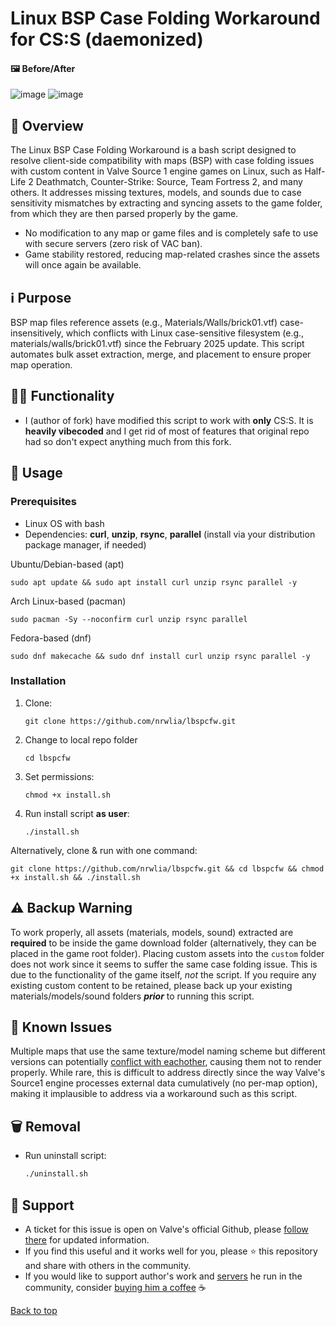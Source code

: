 # Linux BSP Case Folding Workaround for CS:S (daemonized)

#### 🖼️ Before/After
![image](https://github.com/user-attachments/assets/e8b1c04d-778d-42bf-83f6-a68c1d446c2d)
![image](https://github.com/user-attachments/assets/9acf4dcb-92d4-4e85-af89-8c2859777e0c)


## 📜 Overview
The Linux BSP Case Folding Workaround is a bash script designed to resolve client-side compatibility with maps (BSP) with case folding issues with custom content in Valve Source 1 engine games on Linux, such as Half-Life 2 Deathmatch, Counter-Strike: Source, Team Fortress 2, and many others. It addresses missing textures, models, and sounds due to case sensitivity mismatches by extracting and syncing assets to the game folder, from which they are then parsed properly by the game.<br/>
- No modification to any map or game files and is completely safe to use with secure servers (zero risk of VAC ban).
- Game stability restored, reducing map-related crashes since the assets will once again be available.

## ℹ️ Purpose
BSP map files reference assets (e.g., Materials/Walls/brick01.vtf) case-insensitively, which conflicts with Linux case-sensitive filesystem (e.g., materials/walls/brick01.vtf) since the February 2025 update. This script automates bulk asset extraction, merge, and placement to ensure proper map operation.

## 👨‍💻 Functionality
- I (author of fork) have modified this script to work with **only** CS:S. It is **heavily vibecoded** and I get rid of most of features that original repo had so don't expect anything much from this fork.

## 🚀 Usage
### Prerequisites
- Linux OS with bash
- Dependencies: **curl**, **unzip**, **rsync**, **parallel** (install via your distribution package manager, if needed)

Ubuntu/Debian-based (apt)
```
sudo apt update && sudo apt install curl unzip rsync parallel -y
```
Arch Linux-based (pacman)
```
sudo pacman -Sy --noconfirm curl unzip rsync parallel
```
Fedora-based (dnf)
```
sudo dnf makecache && sudo dnf install curl unzip rsync parallel -y
```

### Installation
1. Clone:
   ```
   git clone https://github.com/nrwlia/lbspcfw.git
   ```
2. Change to local repo folder
   ```
   cd lbspcfw
   ```
3. Set permissions:
   ```
   chmod +x install.sh
   ```
4. Run install script **as user**:
   ```
   ./install.sh
   ```
Alternatively, clone & run with one command:
```
git clone https://github.com/nrwlia/lbspcfw.git && cd lbspcfw && chmod +x install.sh && ./install.sh
```

## ⚠️ Backup Warning
To work properly, all assets (materials, models, sound) extracted are **required** to be inside the game download folder (alternatively, they can be placed in the game root folder). Placing custom assets into the `custom` folder does not work since it seems to suffer the same case folding issue. This is due to the functionality of the game itself, _not_ the script. If you require any existing custom content to be retained, please back up your existing materials/models/sound folders **_prior_** to running this script.

## 🚩 Known Issues
Multiple maps that use the same texture/model naming scheme but different versions can potentially [conflict with eachother](https://github.com/scorpius2k1/linux-bsp-casefolding-workaround/issues/7), causing them not to render properly. While rare, this is difficult to address directly since the way Valve's Source1 engine processes external data cumulatively (no per-map option), making it implausible to address via a workaround such as this script.

## 🗑 Removal
- Run uninstall script:
  ```bash
  ./uninstall.sh
  ```

## 👥 Support
- A ticket for this issue is open on Valve's official Github, please [follow there](https://github.com/ValveSoftware/Source-1-Games/issues/6868) for updated information.
- If you find this useful and it works well for you, please ⭐ this repository and share with others in the community.
- If you would like to support author's work and [servers](https://stats.scorpex.org/) he run in the community, consider [buying him a coffee](https://help.scorpex.org/) ☕

[Back to top](#top)
